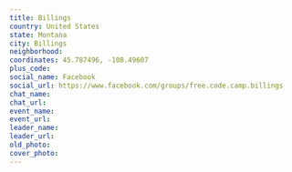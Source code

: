 ```yaml
---
title: Billings
country: United States
state: Montana
city: Billings
neighborhood: 
coordinates: 45.787496, -108.49607
plus_code:
social_name: Facebook
social_url: https://www.facebook.com/groups/free.code.camp.billings
chat_name:
chat_url:
event_name:
event_url:
leader_name:
leader_url:
old_photo: 
cover_photo:
---
```

